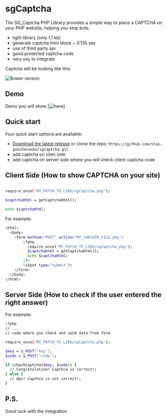 sgCaptcha
==========

The SG_Captcha PHP Library provides a simple way to place a CAPTCHA on your PHP website, helping you stop bots.
- light library (only 1.1 kb)
- generate captcha html block ~ 0.135 sec
- use of third party api
- good protected captcha code
- very usy to integrate

Captcha will be looking like this:

![Bower version](http://goncharenko.biz/img/libs/sgCaptcha/v1/captcha.png)

## Demo

Demo you will show [![here](http://goncharenko.biz/sg-captcha-demo)]

## Quick start

Four quick start options are available:

- [Download the latest release](https://github.com/stas-goncharenko/sgCaptcha/archive/master.zip) or clone the repo: `https://github.com/stas-goncharenko/sgCaptcha.git`.
- add captcha on clien side
- add captcha on server side where you will check client captcha code


Client Side (How to show CAPTCHA on your site)
----------------------------------------------

```bash

require_once('MY_PATCH_TO_LIBS/sgCaptcha.php');

$captchaHtml = getCaptchaHtml();

echo $captchaHtml;
```

For example:

```bash
<html>
  <body>
    <form method="POST" action="MY_CHECKER_FILE.php">
        <?php 
          require_once('MY_PATCH_TO_LIBS/sgCaptcha.php');
          $captchaHtml = getCaptchaHtml();
          echo $captchaHtml;
        ;?>
        <input type="submit"/>
    </form>
  </body>
</html>
```


Server Side (How to check if the user entered the right answer)
--------------------------------------------------------------

For example:

```bash
<?php
// ...
// code where you check and send data from form

require_once('MY_PATCH_TO_LIBS/sgCaptcha.php');

$key = $_POST['key'];
$code = $_POST['code'];

if (checkCaptcha($key, $code)) {
  // Congratulation! Capthca is correct!;
} else {
  // Ops! Capthca is not correct!;
}
```

## P.S.
Good luck with the integration 
